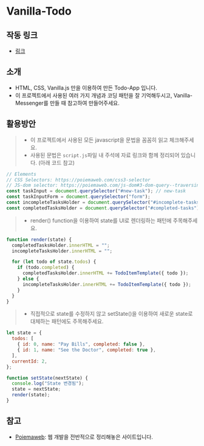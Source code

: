 # Vanilla-Todo

## 작동 링크

- [링크](https://sebastianrcnt.github.io/vanilla-template/)

## 소개

- HTML, CSS, Vanilla.js 만을 이용하여 만든 Todo-App 입니다.
- 이 프로젝트에서 사용된 여러 가지 개념과 코딩 패턴을 잘 기억해두시고, Vanilla-Messenger를 만들 때 참고하여 만들어주세요.

## 활용방안

> - 이 프로젝트에서 사용된 모든 javascript을 문법을 꼼꼼히 읽고 체크해주세요.
> - 사용된 문법은 `script.js`파일 내 주석에 자료 링크와 함께 정리되어 있습니다. (아래 코드 참고)

```javascript
// Elements
// CSS Selectors: https://poiemaweb.com/css3-selector
// JS-dom selector: https://poiemaweb.com/js-dom#3-dom-query--traversing-%EC%9A%94%EC%86%8C%EC%97%90%EC%9D%98-%EC%A0%91%EA%B7%BC
const taskInput = document.querySelector("#new-task"); // new-task
const taskInputForm = document.querySelector("form");
const incompleteTasksHolder = document.querySelector("#incomplete-tasks"); //incomplete-tasks
const completedTasksHolder = document.querySelector("#completed-tasks"); //completed-tasks
```

> - render() function을 이용하여 state를 UI로 렌더링하는 패턴에 주목해주세요.

```javascript
function render(state) {
  completedTasksHolder.innerHTML = "";
  incompleteTasksHolder.innerHTML = "";

  for (let todo of state.todos) {
    if (todo.completed) {
      completedTasksHolder.innerHTML += TodoItemTemplate({ todo });
    } else {
      incompleteTasksHolder.innerHTML += TodoItemTemplate({ todo });
    }
  }
}
```

> - 직접적으로 state를 수정하지 않고 setState()을 이용하여 새로운 state로 대체하는 패턴에도 주목해주세요.

```javascript
let state = {
  todos: [
    { id: 0, name: "Pay Bills", completed: false },
    { id: 1, name: "See the Doctor", completed: true },
  ],
  currentId: 2,
};

function setState(nextState) {
  console.log("State 변경됨");
  state = nextState;
  render(state);
}
```

## 참고

- [Poiemaweb](https://poiemaweb.com/): 웹 개발을 전반적으로 정리해놓은 사이트입니다.
